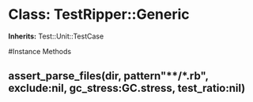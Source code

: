# Class: TestRipper::Generic
**Inherits:** Test::Unit::TestCase
    




#Instance Methods
## assert_parse_files(dir, pattern"**/*.rb", exclude:nil, gc_stress:GC.stress, test_ratio:nil) [](#method-i-assert_parse_files)

